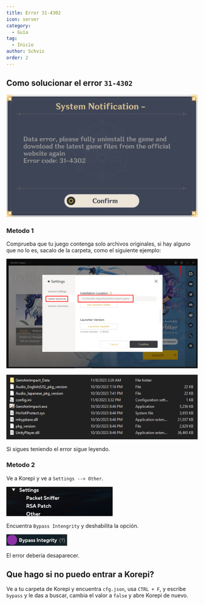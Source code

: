 ```yaml
---
title: Error 31-4302
icon: server
category:
  - Guía
tag:
  - Inicio
author: Schvis
order: 2
---
```


## Como solucionar el error `31-4302`

![](images/31-4302.png)

### Metodo 1

Comprueba que tu juego contenga solo archivos originales, si hay alguno que no lo es, sacalo de la carpeta, como el siguiente ejemplo:

![](images/launcher.png)

![](images/folder1.png)

Si sigues teniendo el error sigue leyendo.

### Metodo 2

Ve a Korepi y ve a `Settings --> Other`.

![](images/settings1.png)

Encuentra `Bypass Intengrity` y deshabilita la opción.

![](images/settings2.png)

El error deberia desaparecer.

## Que hago si no puedo entrar a Korepi?

Ve a tu carpeta de Korepi y encuentra `cfg.json`, usa `CTRL + F`, y escribe `bypass` y le das a buscar, cambia el valor a `false` y abre Korepi de nuevo.

